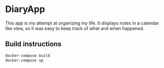 # DiaryApp

This app is my attempt at organizing my life. It displays notes in a calendar like view, so it was easy to keep track of what and when happened. 

## Build instructions

```sh
docker-compose build
docker-compose up
```
